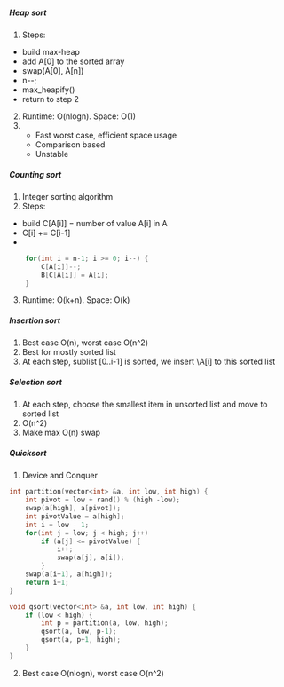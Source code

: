 ##### Heap sort
1. Steps:
- build max-heap
- add A\[0] to the sorted array
- swap(A\[0], A\[n])
- n--;
- max_heapify()
- return to step 2
2. Runtime: O(nlogn). Space: O(1)
3. - Fast worst case, efficient space usage
   - Comparison based
   - Unstable
   
##### Counting sort
1. Integer sorting algorithm
2. Steps:
- build C\[A\[i]] = number of value A\[i] in A
- C\[i] += C\[i-1]
- 
```cpp
    for(int i = n-1; i >= 0; i--) {
        C[A[i]]--;
        B[C[A[i]] = A[i];
    }
```
3. Runtime: O(k+n). Space: O(k)

##### Insertion sort
1. Best case O(n), worst case O(n^2)
2. Best for mostly sorted list
3. At each step, sublist \[0..i-1] is sorted, we insert \A[i] to this sorted list

##### Selection sort
1. At each step, choose the smallest item in unsorted list and move to
sorted list
2. O(n^2)
3. Make max O(n) swap

##### Quicksort
1. Device and Conquer
```cpp
int partition(vector<int> &a, int low, int high) {
    int pivot = low + rand() % (high -low);
    swap(a[high], a[pivot]);
    int pivotValue = a[high];
    int i = low - 1;
    for(int j = low; j < high; j++)
        if (a[j] <= pivotValue) {
            i++;
            swap(a[j], a[i]);
        }
    swap(a[i+1], a[high]);
    return i+1;
}

void qsort(vector<int> &a, int low, int high) {
    if (low < high) {
        int p = partition(a, low, high);
        qsort(a, low, p-1);
        qsort(a, p+1, high);
    }
}
```
2. Best case O(nlogn), worst case O(n^2)
